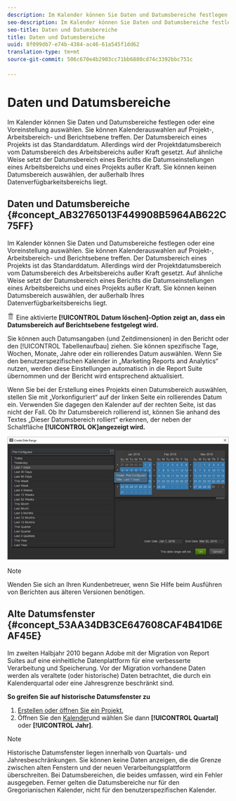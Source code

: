 ```yaml
---
description: Im Kalender können Sie Daten und Datumsbereiche festlegen oder eine Voreinstellung auswählen. Sie können Kalenderauswahlen auf Projekt-, Arbeitsbereich- und Berichtsebene treffen. Der Datumsbereich eines Projekts ist das Standarddatum. Allerdings wird der Projektdatumsbereich vom Datumsbereich des Arbeitsbereichs außer Kraft gesetzt. Auf ähnliche Weise setzt der Datumsbereich eines Berichts die Datumseinstellungen eines Arbeitsbereichs und eines Projekts außer Kraft. Sie können keinen Datumsbereich auswählen, der außerhalb Ihres Datenverfügbarkeitsbereichs liegt.
seo-description: Im Kalender können Sie Daten und Datumsbereiche festlegen oder eine Voreinstellung auswählen. Sie können Kalenderauswahlen auf Projekt-, Arbeitsbereich- und Berichtsebene treffen. Der Datumsbereich eines Projekts ist das Standarddatum. Allerdings wird der Projektdatumsbereich vom Datumsbereich des Arbeitsbereichs außer Kraft gesetzt. Auf ähnliche Weise setzt der Datumsbereich eines Berichts die Datumseinstellungen eines Arbeitsbereichs und eines Projekts außer Kraft. Sie können keinen Datumsbereich auswählen, der außerhalb Ihres Datenverfügbarkeitsbereichs liegt.
seo-title: Daten und Datumsbereiche
title: Daten und Datumsbereiche
uuid: 8f099db7-e74b-4384-ac46-61a545f1dd62
translation-type: tm+mt
source-git-commit: 506c670e4b2903cc71bb6880cd74c3392bbc751c

---
```



# Daten und Datumsbereiche

Im Kalender können Sie Daten und Datumsbereiche festlegen oder eine Voreinstellung auswählen. Sie können Kalenderauswahlen auf Projekt-, Arbeitsbereich- und Berichtsebene treffen. Der Datumsbereich eines Projekts ist das Standarddatum. Allerdings wird der Projektdatumsbereich vom Datumsbereich des Arbeitsbereichs außer Kraft gesetzt. Auf ähnliche Weise setzt der Datumsbereich eines Berichts die Datumseinstellungen eines Arbeitsbereichs und eines Projekts außer Kraft. Sie können keinen Datumsbereich auswählen, der außerhalb Ihres Datenverfügbarkeitsbereichs liegt.

## Daten und Datumsbereiche {#concept_AB32765013F449908B5964AB622C75FF}

Im Kalender können Sie Daten und Datumsbereiche festlegen oder eine Voreinstellung auswählen. Sie können Kalenderauswahlen auf Projekt-, Arbeitsbereich- und Berichtsebene treffen. Der Datumsbereich eines Projekts ist das Standarddatum. Allerdings wird der Projektdatumsbereich vom Datumsbereich des Arbeitsbereichs außer Kraft gesetzt. Auf ähnliche Weise setzt der Datumsbereich eines Berichts die Datumseinstellungen eines Arbeitsbereichs und eines Projekts außer Kraft. Sie können keinen Datumsbereich auswählen, der außerhalb Ihres Datenverfügbarkeitsbereichs liegt.

![](assets/Delete_Standard.png) Eine aktivierte **[!UICONTROL Datum löschen]-Option zeigt an, dass ein Datumsbereich auf Berichtsebene festgelegt wird.**

Sie können auch Datumsangaben (und Zeitdimensionen) in den Bericht oder den [!UICONTROL Tabellenaufbau] ziehen. Sie können spezifische Tage, Wochen, Monate, Jahre oder ein rollierendes Datum auswählen. Wenn Sie den benutzerspezifischen Kalender in „Marketing Reports and Analytics“ nutzen, werden diese Einstellungen automatisch in die Report Suite übernommen und der Bericht wird entsprechend aktualisiert.

Wenn Sie bei der Erstellung eines Projekts einen Datumsbereich auswählen, stellen Sie mit „Vorkonfiguriert“ auf der linken Seite ein rollierendes Datum ein. Verwenden Sie dagegen den Kalender auf der rechten Seite, ist das nicht der Fall. Ob Ihr Datumsbereich rollierend ist, können Sie anhand des Textes „Dieser Datumsbereich rolliert“ erkennen, der neben der Schaltfläche **[!UICONTROL OK]angezeigt wird.**

![](assets/daterange.jpeg)

>[!NOTE]
>
>Wenden Sie sich an Ihren Kundenbetreuer, wenn Sie Hilfe beim Ausführen von Berichten aus älteren Versionen benötigen.

## Alte Datumsfenster {#concept_53AA34DB3CE647608CAF4B41D6EAF45E}

Im zweiten Halbjahr 2010 begann Adobe mit der Migration von Report Suites auf eine einheitliche Datenplattform für eine verbesserte Verarbeitung und Speicherung. Vor der Migration vorhandene Daten werden als veraltete (oder historische) Daten betrachtet, die durch ein Kalenderquartal oder eine Jahresgrenze beschränkt sind.

<!-- 

c_legacy_data.xml

 -->

**So greifen Sie auf historische Datumsfenster zu**

1. [Erstellen oder öffnen Sie ein Projekt.](../../analyze/ad-hoc-analysis/c-getting-started.md#task_918A4539134E4E62B00486DCB8D3D403)
1. Öffnen Sie den [Kalender](../../analyze/ad-hoc-analysis/c-dates.md#concept_E8A2E36E595C45C785ECB724CA37FA47)und wählen Sie dann **[!UICONTROL Quartal]** oder **[!UICONTROL Jahr]**.

>[!NOTE]
>
>Historische Datumsfenster liegen innerhalb von Quartals- und Jahresbeschränkungen. Sie können keine Daten anzeigen, die die Grenze zwischen alten Fenstern und der neuen Verarbeitungsplattform überschreiten. Bei Datumsbereichen, die beides umfassen, wird ein Fehler ausgegeben. Ferner gelten die Datumsbereiche nur für den Gregorianischen Kalender, nicht für den benutzerspezifischen Kalender.

